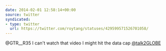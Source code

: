 ```yaml
---
date: 2014-02-01 12:58:14+00:00
source: twitter
syndicated:
- type: twitter
  url: https://twitter.com/roytang/statuses/429599571526701058/
---
```


@GTR__R35 I can't watch that video I might hit the data cap [@talk2GLOBE](https://twitter.com/talk2GLOBE/)